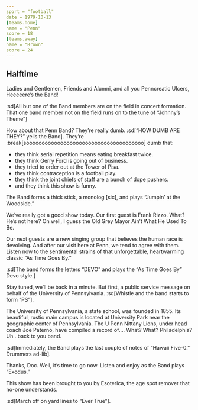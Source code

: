 ```yaml
---
sport = "football"
date = 1979-10-13
[teams.home]
name = "Penn"
score = 18
[teams.away]
name = "Brown"
score = 24
---
```


## Halftime

Ladies and Gentlemen, Friends and Alumni, and all you Penncreatic Ulcers, Heeeeere’s the Band!

:sd[All but one of the Band members are on the field in concert formation. That one band member not on the field runs on to the tune of “Johnny’s Theme”]

How about that Penn Band? They’re really dumb. :sd[“HOW DUMB ARE THEY?” yells the Band]. They’re :break[soooooooooooooooooooooooooooooooooooooo] dumb that:

- they think serial repetition means eating breakfast twice.
- they think Gerry Ford is going out of business.
- they tried to order out at the Tower of Pisa.
- they think contraception is a football play.
- they think the joint chiefs of staff are a bunch of dope pushers.
- and they think this show is funny.

The Band forms a thick stick, a monolog \[sic], and plays “Jumpin’ at the Woodside.”

We’ve really got a good show today. Our first guest is Frank Rizzo. What? He’s not here? Oh well, I guess the Old Grey Mayor Ain’t What He Used To Be.

Our next guests are a new singing group that believes the human race is devolving. And after our visit here at Penn, we tend to agree with them. Listen now to the sentimental strains of that unforgettable, heartwarming classic “As Time Goes By.”

:sd[The band forms the letters “DEVO” and plays the “As Time Goes By” Devo style.]

Stay tuned, we’ll be back in a minute. But first, a public service message on behalf of the University of Pennsylvania. :sd[Whistle and the band starts to form “PS”].

The University of Pennsylvania, a state school, was founded in 1855. Its beautiful, rustic main campus is located at University Park near the geographic center of Pennsylvania. The U Penn Nittany Lions, under head coach Joe Paterno, have compiled a record of.... What? What? Philadelphia? Uh...back to you band.

:sd[Immediately, the Band plays the last couple of notes of “Hawaii Five-0.” Drummers ad-lib].

Thanks, Doc. Well, it’s time to go now. Listen and enjoy as the Band plays “Exodus.”

This show has been brought to you by Esoterica, the age spot remover that no-one understands.

:sd[March off on yard lines to “Ever True”].
